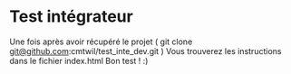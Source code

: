 # Test intégrateur

Une fois après avoir récupéré le projet ( git clone git@github.com:cmtwil/test_inte_dev.git ) Vous trouverez les instructions dans le fichier index.html Bon test ! :)
